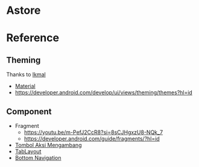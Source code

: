 # Astore

# Reference
## Theming
Thanks to [Ikmal](https://github.com/Malsoryz/)
- [Material](https://m3.material.io/)
- https://developer.android.com/develop/ui/views/theming/themes?hl=id
## Component
- Fragment
  - https://youtu.be/m-PefJ2CcR8?si=8sCJHgxzU8-NQk_7
  - https://developer.android.com/guide/fragments/?hl=id
- [Tombol Aksi Mengambang](https://developer.android.com/develop/ui/views/components/floating-action-button?hl=id)
- [TabLayout](https://developer.android.com/reference/com/google/android/material/tabs/TabLayout)
- [Bottom Navigation](https://github.com/material-components/material-components-android/blob/master/docs/components/BottomNavigation.md)